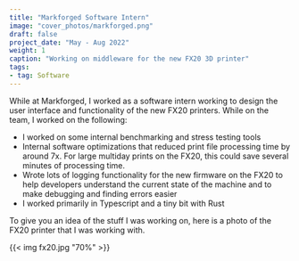 ```yaml
---
title: "Markforged Software Intern"
image: "cover_photos/markforged.png"
draft: false
project_date: "May - Aug 2022"
weight: 1
caption: "Working on middleware for the new FX20 3D printer"
tags:
- tag: Software
---
```


While at Markforged, I worked as a software intern working to design the user interface and functionality of the new FX20 printers. While on the team, I worked on the following:

- I worked on some internal benchmarking and stress testing tools
- Internal software optimizations that reduced print file processing time by around 7x. For large multiday prints on the FX20, this could save several minutes of processing time.
- Wrote lots of logging functionality for the new firmware on the FX20 to help developers understand the current state of the machine and to make debugging and finding errors easier
- I worked primarily in Typescript and a tiny bit with Rust

To give you an idea of the stuff I was working on, here is a photo of the FX20 printer that I was working with. 

{{< img fx20.jpg "70%" >}}